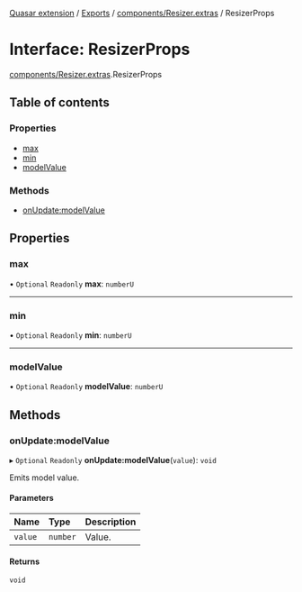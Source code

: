 [Quasar extension](../index.md) / [Exports](../modules.md) / [components/Resizer.extras](../modules/components_Resizer_extras.md) / ResizerProps

# Interface: ResizerProps

[components/Resizer.extras](../modules/components_Resizer_extras.md).ResizerProps

## Table of contents

### Properties

- [max](components_Resizer_extras.ResizerProps.md#max)
- [min](components_Resizer_extras.ResizerProps.md#min)
- [modelValue](components_Resizer_extras.ResizerProps.md#modelvalue)

### Methods

- [onUpdate:modelValue](components_Resizer_extras.ResizerProps.md#onupdate:modelvalue)

## Properties

### max

• `Optional` `Readonly` **max**: `numberU`

___

### min

• `Optional` `Readonly` **min**: `numberU`

___

### modelValue

• `Optional` `Readonly` **modelValue**: `numberU`

## Methods

### onUpdate:modelValue

▸ `Optional` `Readonly` **onUpdate:modelValue**(`value`): `void`

Emits model value.

#### Parameters

| Name | Type | Description |
| :------ | :------ | :------ |
| `value` | `number` | Value. |

#### Returns

`void`
